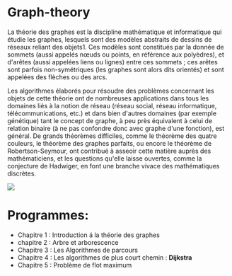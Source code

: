 # Graph-theory




La théorie des graphes est la discipline mathématique et informatique qui étudie les graphes, lesquels sont des modèles abstraits de dessins de réseaux reliant des objets1. Ces modèles sont constitués par la donnée de sommets (aussi appelés nœuds ou points, en référence aux polyèdres), et d'arêtes (aussi appelées liens ou lignes) entre ces sommets ; ces arêtes sont parfois non-symétriques (les graphes sont alors dits orientés) et sont appelées des flèches ou des arcs.

Les algorithmes élaborés pour résoudre des problèmes concernant les objets de cette théorie ont de nombreuses applications dans tous les domaines liés à la notion de réseau (réseau social, réseau informatique, télécommunications, etc.) et dans bien d'autres domaines (par exemple génétique) tant le concept de graphe, à peu près équivalent à celui de relation binaire (à ne pas confondre donc avec graphe d'une fonction), est général. De grands théorèmes difficiles, comme le théorème des quatre couleurs, le théorème des graphes parfaits, ou encore le théorème de Robertson-Seymour, ont contribué à asseoir cette matière auprès des mathématiciens, et les questions qu'elle laisse ouvertes, comme la conjecture de Hadwiger, en font une branche vivace des mathématiques discrètes.



![](https://www.peterfisk.com/wp-content/uploads/2020/03/Networks.jpg)


# Programmes:

- Chapitre 1  : Introduction á la théorie des graphes 
- chapitre 2  : Arbre et arborescence
- Chapitre 3  : Les Algorithmes de parcours 
- Chapitre 4  : Les algorithmes de plus court chemin :  **Dijkstra**
- Chapitre 5  : Problème de flot maximum
